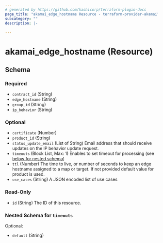 ```yaml
---
# generated by https://github.com/hashicorp/terraform-plugin-docs
page_title: "akamai_edge_hostname Resource - terraform-provider-akamai"
subcategory: ""
description: |-
  
---
```


# akamai_edge_hostname (Resource)





<!-- schema generated by tfplugindocs -->
## Schema

### Required

- `contract_id` (String)
- `edge_hostname` (String)
- `group_id` (String)
- `ip_behavior` (String)

### Optional

- `certificate` (Number)
- `product_id` (String)
- `status_update_email` (List of String) Email address that should receive updates on the IP behavior update request.
- `timeouts` (Block List, Max: 1) Enables to set timeout for processing (see [below for nested schema](#nestedblock--timeouts))
- `ttl` (Number) The time to live, or number of seconds to keep an edge hostname assigned to a map or target. If not provided default value for product is used.
- `use_cases` (String) A JSON encoded list of use cases

### Read-Only

- `id` (String) The ID of this resource.

<a id="nestedblock--timeouts"></a>
### Nested Schema for `timeouts`

Optional:

- `default` (String)
